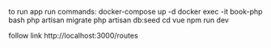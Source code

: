 to run app run commands:
docker-compose up -d
docker exec -it book-php bash
    php artisan migrate
    php artisan db:seed
cd vue
npm run dev

follow link
http://localhost:3000/routes


